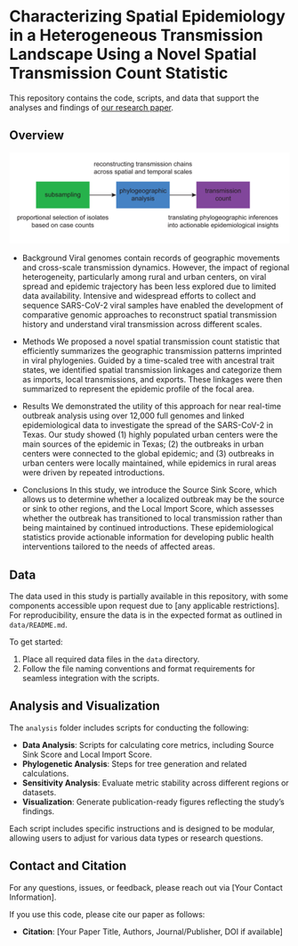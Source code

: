 # __Characterizing Spatial Epidemiology in a Heterogeneous Transmission Landscape Using a Novel Spatial Transmission Count Statistic__

This repository contains the code, scripts, and data that support the analyses and findings of [our research paper](https://www.medrxiv.org/content/10.1101/2023.12.28.23300535v4).

## Overview

![Graph Abstract](https://github.com/leke-lyu/transmissionCount/blob/main/figures/overview.png)

- Background
Viral genomes contain records of geographic movements and cross-scale transmission dynamics. However, the impact of regional heterogeneity, particularly among rural and urban centers, on viral spread and epidemic trajectory has been less explored due to limited data availability. Intensive and widespread efforts to collect and sequence SARS-CoV-2 viral samples have enabled the development of comparative genomic approaches to reconstruct spatial transmission history and understand viral transmission across different scales.

- Methods
We proposed a novel spatial transmission count statistic that efficiently summarizes the geographic transmission patterns imprinted in viral phylogenies. Guided by a time-scaled tree with ancestral trait states, we identified spatial transmission linkages and categorize them as imports, local transmissions, and exports. These linkages were then summarized to represent the epidemic profile of the focal area.

- Results
We demonstrated the utility of this approach for near real-time outbreak analysis using over 12,000 full genomes and linked epidemiological data to investigate the spread of the SARS-CoV-2 in Texas. Our study showed (1) highly populated urban centers were the main sources of the epidemic in Texas; (2) the outbreaks in urban centers were connected to the global epidemic; and (3) outbreaks in urban centers were locally maintained, while epidemics in rural areas were driven by repeated introductions.

- Conclusions
In this study, we introduce the Source Sink Score, which allows us to determine whether a localized outbreak may be the source or sink to other regions, and the Local Import Score, which assesses whether the outbreak has transitioned to local transmission rather than being maintained by continued introductions. These epidemiological statistics provide actionable information for developing public health interventions tailored to the needs of affected areas.


## Data

The data used in this study is partially available in this repository, with some components accessible upon request due to [any applicable restrictions]. For reproducibility, ensure the data is in the expected format as outlined in `data/README.md`.

To get started:
1. Place all required data files in the `data` directory.
2. Follow the file naming conventions and format requirements for seamless integration with the scripts.

## Analysis and Visualization

The `analysis` folder includes scripts for conducting the following:
- **Data Analysis**: Scripts for calculating core metrics, including Source Sink Score and Local Import Score.
- **Phylogenetic Analysis**: Steps for tree generation and related calculations.
- **Sensitivity Analysis**: Evaluate metric stability across different regions or datasets.
- **Visualization**: Generate publication-ready figures reflecting the study’s findings.

Each script includes specific instructions and is designed to be modular, allowing users to adjust for various data types or research questions.

## Contact and Citation

For any questions, issues, or feedback, please reach out via [Your Contact Information].

If you use this code, please cite our paper as follows:
- **Citation**: [Your Paper Title, Authors, Journal/Publisher, DOI if available]

